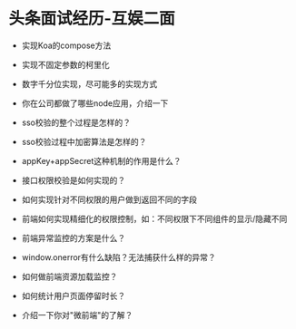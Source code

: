 # 头条面试经历-互娱二面

 * 实现Koa的compose方法
 
 * 实现不固定参数的柯里化
 
 * 数字千分位实现，尽可能多的实现方式
 
 * 你在公司都做了哪些node应用，介绍一下  
 
 * sso校验的整个过程是怎样的？
 
 * sso校验过程中加密算法是怎样的？
 
 * appKey+appSecret这种机制的作用是什么？
 
 * 接口权限校验是如何实现的？
 
 * 如何实现针对不同权限的用户做到返回不同的字段
 
 * 前端如何实现精细化的权限控制，如：不同权限下不同组件的显示/隐藏不同
 
 * 前端异常监控的方案是什么？
 
 * window.onerror有什么缺陷？无法捕获什么样的异常？
 
 * 如何做前端资源加载监控？
 
 * 如何统计用户页面停留时长？
 
 * 介绍一下你对"微前端"的了解？
 
